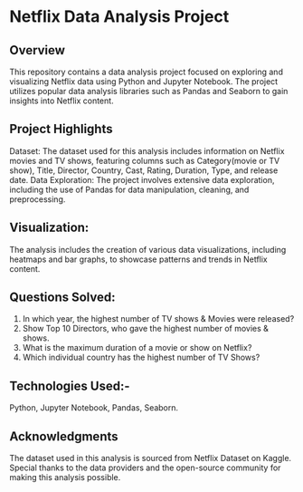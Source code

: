 # Netflix Data Analysis Project

## Overview
This repository contains a data analysis project focused on exploring and visualizing Netflix data using Python and Jupyter Notebook. The project utilizes popular data analysis libraries such as Pandas and Seaborn to gain insights into Netflix content.
## Project Highlights
Dataset: The dataset used for this analysis includes information on Netflix movies and TV shows, featuring columns such as Category(movie or TV show), Title, Director, Country, Cast, Rating, Duration, Type, and release date.
Data Exploration: The project involves extensive data exploration, including the use of Pandas for data manipulation, cleaning, and preprocessing.

## Visualization:
The analysis includes the creation of various data visualizations, including heatmaps and bar graphs, to showcase patterns and trends in Netflix content.

## Questions Solved: 
1. In which year, the highest number of TV shows & Movies were released?
2. Show Top 10 Directors, who gave the highest number of movies & shows.
3. What is the maximum duration of a movie or show on Netflix?
4. Which individual country has the highest number of TV Shows?

## Technologies Used:-
Python,
Jupyter Notebook,
Pandas,
Seaborn.

## Acknowledgments
The dataset used in this analysis is sourced from Netflix Dataset on Kaggle. Special thanks to the data providers and the open-source community for making this analysis possible.
